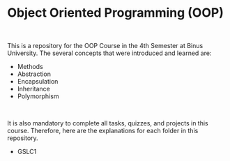 <H1>Object Oriented Programming (OOP)</H1>
<br>
<p>This is a repository for the OOP Course in the 4th Semester at Binus University. The several concepts that were introduced and learned are:</p>
<ul>
  <li>Methods</li>
  <li>Abstraction</li>
  <li>Encapsulation</li>
  <li>Inheritance</li>
  <li>Polymorphism</li>
</ul>

<br>
<p>It is also mandatory to complete all tasks, quizzes, and projects in this course. Therefore, here are the explanations for each folder in this repository.</p>
<ul>
  <li>GSLC1</li>
</ul>
